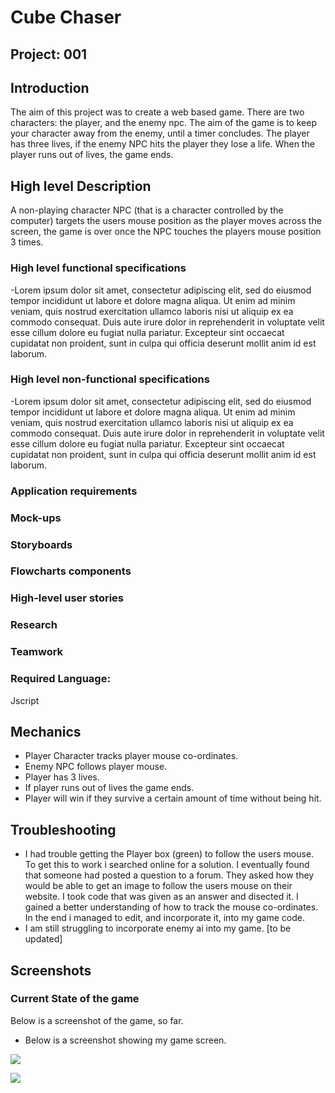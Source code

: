 # Cube Chaser

## Project: 001

## Introduction
The aim of this project was to create a web based game. There are two characters: the player, and the enemy npc. The aim of the game is to keep your character away from the enemy, until a timer concludes. The player has three lives, if the enemy NPC hits the player they lose a life. When the player runs out of lives, the game ends. 

## High level Description
A non-playing character NPC (that is a character controlled by the computer) targets the users mouse position as the player moves across the screen, the game is over once the NPC touches the players mouse position 3 times. 

### High level functional specifications
-Lorem ipsum dolor sit amet, consectetur adipiscing elit, sed do eiusmod tempor incididunt ut labore et dolore magna aliqua. Ut enim ad minim veniam, quis nostrud exercitation ullamco laboris nisi ut aliquip ex ea commodo consequat. Duis aute irure dolor in reprehenderit in voluptate velit esse cillum dolore eu fugiat nulla pariatur. Excepteur sint occaecat cupidatat non proident, sunt in culpa qui officia deserunt mollit anim id est laborum.

### High level non-functional specifications
-Lorem ipsum dolor sit amet, consectetur adipiscing elit, sed do eiusmod tempor incididunt ut labore et dolore magna aliqua. Ut enim ad minim veniam, quis nostrud exercitation ullamco laboris nisi ut aliquip ex ea commodo consequat. Duis aute irure dolor in reprehenderit in voluptate velit esse cillum dolore eu fugiat nulla pariatur. Excepteur sint occaecat cupidatat non proident, sunt in culpa qui officia deserunt mollit anim id est laborum.

### Application requirements

### Mock-ups

### Storyboards

### Flowcharts components

### High-level user stories

### Research

### Teamwork



### Required Language: 
Jscript

## Mechanics
- Player Character tracks player mouse co-ordinates.
- Enemy NPC follows player mouse.
- Player has 3 lives.
- If player runs out of lives the game ends.
- Player will win if they survive a certain amount of time without being hit.

## Troubleshooting
- I had trouble getting the Player box (green) to follow the users mouse. To get this to work i searched online for a solution. I eventually found that someone had posted a question to a forum. They asked how they would be able to get an image to follow the users mouse on their website. I took code that was given as an answer and disected it. I gained a better understanding of how to track the mouse co-ordinates. In the end i managed to edit, and incorporate it, into my game code. 
- I am still struggling to incorporate enemy ai into my game. [to be updated]

## Screenshots

### Current State of the game
Below is a screenshot of the game, so far. 
- Below is a screenshot showing my game screen. 

![](https://i.imgur.com/ISyGJgD.png)

![](https://i.imgur.com/vJEL30u.png)
